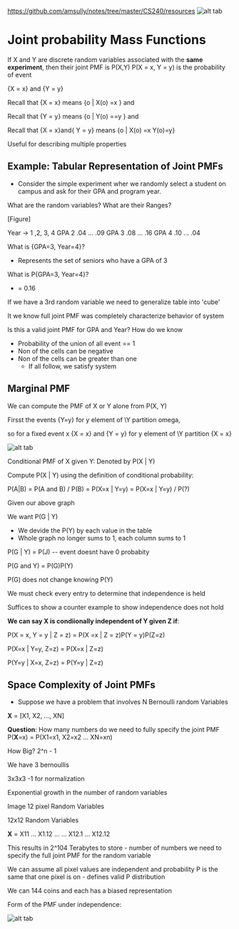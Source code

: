 https://github.com/amsully/notes/tree/master/CS240/resources
![alt tab]()
# Joint probability Mass Functions

If X and Y are discrete random variables associated with the **same experiment**, then their joint PMF is P(X,Y)
P(X = x, Y = y) is the probability of event

{X = x} and {Y = y}

Recall that {X = x} means {o | X(o) =x } and 

Recall that {Y = y} means {o | Y(o) ==y } and 

Recall that {X = x}and{ Y = y} means {o | X(o) =x Y(o)=y} 

Useful for describing multiple properties

##  Example: Tabular Representation of Joint PMFs

- Consider the simple experiment wher we randomly select a student on campus and ask for their GPA and program year.

What are the random variables? What are their Ranges?

[Figure] 

Year -> 1 ,2, 3, 4
GPA 2  .04 ...  .09
GPA 3  .08 ...  .16
GPA 4  .10 ...  .04

What is {GPA=3, Year=4}?
- Represents the set of seniors who have a GPA of 3

What is P{GPA=3, Year=4}?
- = 0.16

If we have a 3rd random variable we need to generalize table into 'cube'

It we know full joint PMF was completely characterize behavior of system

Is this a valid joint PMF for GPA and Year? How do we know

- Probability of the union of all event == 1
- Non of the cells can be negative
- Non of the cells can be greater than one
	- If all follow, we satisfy system

## Marginal PMF

We can compute the PMF of X or Y alone from P(X, Y)

Firsst the events {Y=y} for y element of \Y partition omega, 

so for a fixed event x {X = x} and {Y = y} for y element of \Y partition {X = x}


![alt tab](https://github.com/amsully/notes/tree/master/CS240/resources/MarginalPMF.png)

Conditional PMF of X given Y: Denoted by P(X | Y)

Compute P(X | Y) using the definition of conditional probability:

P(A|B) = P(A and B) / P(B) = P(X=x | Y=y) = P(X=x | Y=y) / P(?)

Given our above graph

We want P(G | Y)
 - We devide the P(Y) by each value in the table
 - Whole graph no longer sums to 1, each column sums to 1

P(G | Y) = P(J) -- event doesnt have 0 probabity

P(G and Y) = P(G)P(Y)

P(G) does not change knowing P(Y)

We must check every entry to determine that independence is held

Suffices to show a counter example to show independence does not hold

**We can say X is condiionally independent of Y given Z if**:

P(X = x, Y = y | Z = z) = P(X =x | Z = z)P(Y = y)P(Z=z)

P(X=x | Y=y, Z=z) = P(X=x | Z=z)

P(Y=y | X=x, Z=z) = P(Y=y | Z=z)

## Space Complexity of Joint PMFs

- Suppose we have a problem that involves N Bernoulli random Variables

**X** = [X1, X2, ..., XN]

**Question**: How many numbers do we need to fully specify the joint PMF P(**X**=x) = P(X1=x1, X2=x2 ... XN=xn)

How Big? 2^n - 1

We have 3 bernoullis

3x3x3 -1 for normalization

Exponential growth in the number of random variables

Image 12 pixel Random Variables

12x12 Random Variables

**X** = X11 ... X1.12
	...	...
	X12.1 ... X12.12

This results in 2^104 Terabytes to store - number of numbers we need to specify the full joint PMF for the random variable

We can assume all pixel values are independent and probability P is the same that one pixel is on - defines valid P distribution

We can 144 coins and each has a biased representation

Form of the PMF under independence:

![alt tab](https://github.com/amsully/notes/tree/master/CS240/resources/PMFUnderIndependence.png)





























































 







